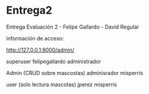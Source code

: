 # Entrega2
Entrega Evaluación 2 - Felipe Gallardo - David Regular

información de acceso:

http://127.0.0.1:8000/admin/


superuser
felipegallardo
administrador

Admin (CRUD sobre mascostas)
adminisrador
misperris

user (solo lectura mascotas)
jperez
misperris



